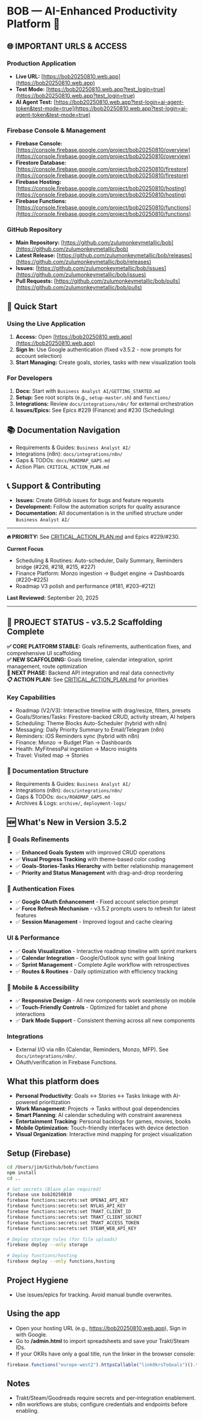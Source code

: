 # BOB — AI-Enhanced Productivity Platform 🚀

## 🌐 **IMPORTANT URLS & ACCESS**

### **Production Application**
- **Live URL:** [https://bob20250810.web.app](https://bob20250810.web.app)
- **Test Mode:** [https://bob20250810.web.app?test_login=true](https://bob20250810.web.app?test_login=true)
- **AI Agent Test:** [https://bob20250810.web.app?test-login=ai-agent-token&test-mode=true](https://bob20250810.web.app?test-login=ai-agent-token&test-mode=true)

### **Firebase Console & Management**
- **Firebase Console:** [https://console.firebase.google.com/project/bob20250810/overview](https://console.firebase.google.com/project/bob20250810/overview)
- **Firestore Database:** [https://console.firebase.google.com/project/bob20250810/firestore](https://console.firebase.google.com/project/bob20250810/firestore)
- **Firebase Hosting:** [https://console.firebase.google.com/project/bob20250810/hosting](https://console.firebase.google.com/project/bob20250810/hosting)
- **Firebase Functions:** [https://console.firebase.google.com/project/bob20250810/functions](https://console.firebase.google.com/project/bob20250810/functions)

### **GitHub Repository**
- **Main Repository:** [https://github.com/zulumonkeymetallic/bob](https://github.com/zulumonkeymetallic/bob)
- **Latest Release:** [https://github.com/zulumonkeymetallic/bob/releases](https://github.com/zulumonkeymetallic/bob/releases)
- **Issues:** [https://github.com/zulumonkeymetallic/bob/issues](https://github.com/zulumonkeymetallic/bob/issues)
- **Pull Requests:** [https://github.com/zulumonkeymetallic/bob/pulls](https://github.com/zulumonkeymetallic/bob/pulls)

## 🚀 Quick Start

### Using the Live Application
1. **Access:** Open [https://bob20250810.web.app](https://bob20250810.web.app)
2. **Sign In:** Use Google authentication (fixed v3.5.2 - now prompts for account selection)
3. **Start Managing:** Create goals, stories, tasks with new visualization tools

### For Developers
1. **Docs:** Start with `Business Analyst AI/GETTING_STARTED.md`
2. **Setup:** See root scripts (e.g., `setup-master.sh`) and `functions/`
3. **Integrations:** Review `docs/integrations/n8n/` for external orchestration
4. **Issues/Epics:** See Epics #229 (Finance) and #230 (Scheduling)

## 📚 Documentation Navigation

- Requirements & Guides: `Business Analyst AI/`
- Integrations (n8n): `docs/integrations/n8n/`
- Gaps & TODOs: `docs/ROADMAP_GAPS.md`
- Action Plan: `CRITICAL_ACTION_PLAN.md`

## 📞 Support & Contributing

- **Issues:** Create GitHub issues for bugs and feature requests
- **Development:** Follow the automation scripts for quality assurance
- **Documentation:** All documentation is in the unified structure under `Business Analyst AI/`

---

**🔥 PRIORITY:** See [CRITICAL_ACTION_PLAN.md](./CRITICAL_ACTION_PLAN.md) and Epics #229/#230. 

**Current Focus**
- Scheduling & Routines: Auto-scheduler, Daily Summary, Reminders bridge (#226, #218, #215, #227)
- Finance Platform: Monzo ingestion → Budget engine → Dashboards (#220–#225)
- Roadmap V3 polish and performance (#181, #203–#212)

**Last Reviewed:** September 20, 2025

---

## 🎯 **PROJECT STATUS - v3.5.2 Scaffolding Complete**

**✅ CORE PLATFORM STABLE:** Goals refinements, authentication fixes, and comprehensive UI scaffolding  
**✅ NEW SCAFFOLDING:** Goals timeline, calendar integration, sprint management, route optimization  
**🔄 NEXT PHASE:** Backend API integration and real data connectivity  
**📋 ACTION PLAN:** See [CRITICAL_ACTION_PLAN.md](./CRITICAL_ACTION_PLAN.md) for priorities

### Key Capabilities
- Roadmap (V2/V3): Interactive timeline with drag/resize, filters, presets
- Goals/Stories/Tasks: Firestore-backed CRUD, activity stream, AI helpers
- Scheduling: Theme Blocks Auto-Scheduler (hybrid with n8n)
- Messaging: Daily Priority Summary to Email/Telegram (n8n)
- Reminders: iOS Reminders sync (hybrid with n8n)
- Finance: Monzo → Budget Plan → Dashboards
- Health: MyFitnessPal ingestion → Macro insights
- Travel: Visited map → Stories

### 📁 Documentation Structure
- Requirements & Guides: `Business Analyst AI/`
- Integrations (n8n): `docs/integrations/n8n/`
- Gaps & TODOs: `docs/ROADMAP_GAPS.md`
- Archives & Logs: `archive/`, `deployment-logs/`

## 🆕 **What's New in Version 3.5.2**

### **🎯 Goals Refinements**
- ✅ **Enhanced Goals System** with improved CRUD operations
- ✅ **Visual Progress Tracking** with theme-based color coding
- ✅ **Goals-Stories-Tasks Hierarchy** with better relationship management
- ✅ **Priority and Status Management** with drag-and-drop reordering

### **🔧 Authentication Fixes**
- ✅ **Google OAuth Enhancement** - Fixed account selection prompt
- ✅ **Force Refresh Mechanism** - v3.5.2 prompts users to refresh for latest features
- ✅ **Session Management** - Improved logout and cache clearing

### **UI & Performance**
- ✅ **Goals Visualization** - Interactive roadmap timeline with sprint markers
- ✅ **Calendar Integration** - Google/Outlook sync with goal linking
- ✅ **Sprint Management** - Complete Agile workflow with retrospectives
- ✅ **Routes & Routines** - Daily optimization with efficiency tracking

### **📱 Mobile & Accessibility**
- ✅ **Responsive Design** - All new components work seamlessly on mobile
- ✅ **Touch-Friendly Controls** - Optimized for tablet and phone interactions
- ✅ **Dark Mode Support** - Consistent theming across all new components

### **Integrations**
- External I/O via n8n (Calendar, Reminders, Monzo, MFP). See `docs/integrations/n8n/`.
- OAuth/verification in Firebase Functions.

## What this platform does
- **Personal Productivity**: Goals ↔ Stories ↔ Tasks linkage with AI-powered prioritization
- **Work Management**: Projects → Tasks without goal dependencies  
- **Smart Planning**: AI calendar scheduling with constraint awareness
- **Entertainment Tracking**: Personal backlogs for games, movies, books
- **Mobile Optimization**: Touch-friendly interfaces with device detection
- **Visual Organization**: Interactive mind mapping for project visualization 
## Setup (Firebase)
```bash
cd /Users/jim/Github/bob/functions
npm install
cd ..

# Set secrets (Blaze plan required)
firebase use bob20250810
firebase functions:secrets:set OPENAI_API_KEY
firebase functions:secrets:set NYLAS_API_KEY
firebase functions:secrets:set TRAKT_CLIENT_ID
firebase functions:secrets:set TRAKT_CLIENT_SECRET
firebase functions:secrets:set TRAKT_ACCESS_TOKEN
firebase functions:secrets:set STEAM_WEB_API_KEY

# Deploy storage rules (for file uploads)
firebase deploy --only storage

# Deploy functions/hosting
firebase deploy --only functions,hosting
```

## Project Hygiene
- Use issues/epics for tracking. Avoid manual bundle overwrites.

## Using the app
- Open your hosting URL (e.g., https://bob20250810.web.app), Sign in with Google.
- Go to **/admin.html** to import spreadsheets and save your Trakt/Steam IDs.
- If your OKRs have only a goal title, run the linker in the browser console:
```js
firebase.functions("europe-west2").httpsCallable("linkOkrsToGoals")().then(x=>console.log(x.data));
```

## Notes
- Trakt/Steam/Goodreads require secrets and per‑integration enablement.
- n8n workflows are stubs; configure credentials and endpoints before enabling.
